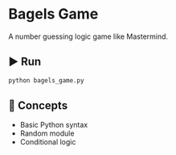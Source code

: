 # Bagels Game

A number guessing logic game like Mastermind.

## ▶️ Run

```bash
python bagels_game.py
```

## 🔧 Concepts
- Basic Python syntax
- Random module
- Conditional logic
